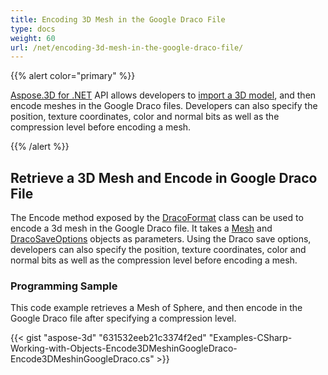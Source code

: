 ```yaml
---
title: Encoding 3D Mesh in the Google Draco File
type: docs
weight: 60
url: /net/encoding-3d-mesh-in-the-google-draco-file/
---
```


{{% alert color="primary" %}} 

[Aspose.3D for .NET](https://www.aspose.com/products/3d/net) API allows developers to [import a 3D model](/3d/net/create-and-read-an-existing-3d-scene/#createandreadanexisting3dscene-readinga3dscene), and then encode meshes in the Google Draco files. Developers can also specify the position, texture coordinates, color and normal bits as well as the compression level before encoding a mesh.

{{% /alert %}} 
## **Retrieve a 3D Mesh and Encode in Google Draco File**
The Encode method exposed by the [DracoFormat](https://apireference.aspose.com/net/3d/aspose.threed.formats/dracoformat) class can be used to encode a 3d mesh in the Google Draco file. It takes a [Mesh](https://apireference.aspose.com/net/3d/aspose.threed.entities/mesh) and [DracoSaveOptions](https://apireference.aspose.com/net/3d/aspose.threed.formats.draco/dracosaveoptions) objects as parameters. Using the Draco save options, developers can also specify the position, texture coordinates, color and normal bits as well as the compression level before encoding a mesh. 
### **Programming Sample**
This code example retrieves a Mesh of Sphere, and then encode in the Google Draco file after specifying a compression level.

{{< gist "aspose-3d" "631532eeb21c3374f2ed" "Examples-CSharp-Working-with-Objects-Encode3DMeshinGoogleDraco-Encode3DMeshinGoogleDraco.cs" >}}
